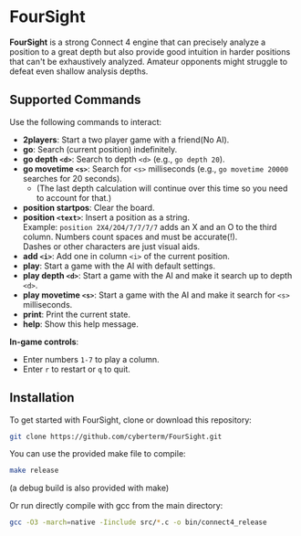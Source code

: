 # FourSight

**FourSight** is a strong Connect 4 engine that can precisely analyze a position to a great depth but also provide good intuition in harder positions that can't be exhaustively analyzed. Amateur opponents might struggle to defeat even shallow analysis depths.

## Supported Commands

Use the following commands to interact:

- **2players**: Start a two player game with a friend(No AI).
- **go**: Search (current position) indefinitely.
- **go depth `<d>`**: Search to depth `<d>` (e.g., `go depth 20`).
- **go movetime `<s>`**: Search for `<s>` milliseconds (e.g., `go movetime 20000` searches for 20 seconds).
  - (The last depth calculation will continue over this time so you need to account for that.)
- **position startpos**: Clear the board.
- **position `<text>`**: Insert a position as a string.  
  Example: `position 2X4/2O4/7/7/7/7` adds an X and an O to the third column. Numbers count spaces and must be accurate(!).  
  Dashes or other characters are just visual aids.
- **add `<i>`**: Add one in column `<i>` of the current position.
- **play**: Start a game with the AI with default settings.
- **play depth `<d>`**: Start a game with the AI and make it search up to depth `<d>`.
- **play movetime `<s>`**: Start a game with the AI and make it search for `<s>` milliseconds.
- **print**: Print the current state.
- **help**: Show this help message.

**In-game controls**:
- Enter numbers `1-7` to play a column.
- Enter `r` to restart or `q` to quit.

## Installation

To get started with FourSight, clone or download this repository:

```bash
git clone https://github.com/cyberterm/FourSight.git
```

You can use the provided make file to compile:
```bash
make release
```

(a debug build is also provided with make)

Or run directly compile with gcc from the main directory:

```bash
gcc -O3 -march=native -Iinclude src/*.c -o bin/connect4_release
```
